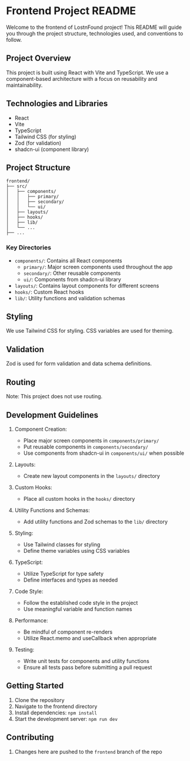 # Frontend Project README

Welcome to the frontend of LostnFound project! This README will guide you
through the project structure, technologies used, and conventions to follow.

## Project Overview

This project is built using React with Vite and TypeScript. We use a
component-based architecture with a focus on reusability and maintainability.

## Technologies and Libraries

- React
- Vite
- TypeScript
- Tailwind CSS (for styling)
- Zod (for validation)
- shadcn-ui (component library)

## Project Structure

```
frontend/
├── src/
│   ├── components/
│   │   ├── primary/
│   │   ├── secondary/
│   │   └── ui/
│   ├── layouts/
│   ├── hooks/
│   ├── lib/
│   └── ...
├── ...
```

### Key Directories

- `components/`: Contains all React components
  - `primary/`: Major screen components used throughout the app
  - `secondary/`: Other reusable components
  - `ui/`: Components from shadcn-ui library
- `layouts/`: Contains layout components for different screens
- `hooks/`: Custom React hooks
- `lib/`: Utility functions and validation schemas

## Styling

We use Tailwind CSS for styling. CSS variables are used for theming.

## Validation

Zod is used for form validation and data schema definitions.

## Routing

Note: This project does not use routing.

## Development Guidelines

1. Component Creation:

   - Place major screen components in `components/primary/`
   - Put reusable components in `components/secondary/`
   - Use components from shadcn-ui in `components/ui/` when possible

2. Layouts:

   - Create new layout components in the `layouts/` directory

3. Custom Hooks:

   - Place all custom hooks in the `hooks/` directory

4. Utility Functions and Schemas:

   - Add utility functions and Zod schemas to the `lib/` directory

5. Styling:

   - Use Tailwind classes for styling
   - Define theme variables using CSS variables

6. TypeScript:

   - Utilize TypeScript for type safety
   - Define interfaces and types as needed

7. Code Style:

   - Follow the established code style in the project
   - Use meaningful variable and function names

8. Performance:

   - Be mindful of component re-renders
   - Utilize React.memo and useCallback when appropriate

9. Testing:
   - Write unit tests for components and utility functions
   - Ensure all tests pass before submitting a pull request

## Getting Started

1. Clone the repository
2. Navigate to the frontend directory
3. Install dependencies: `npm install`
4. Start the development server: `npm run dev`

## Contributing

1. Changes here are pushed to the `frontend` branch of the repo

